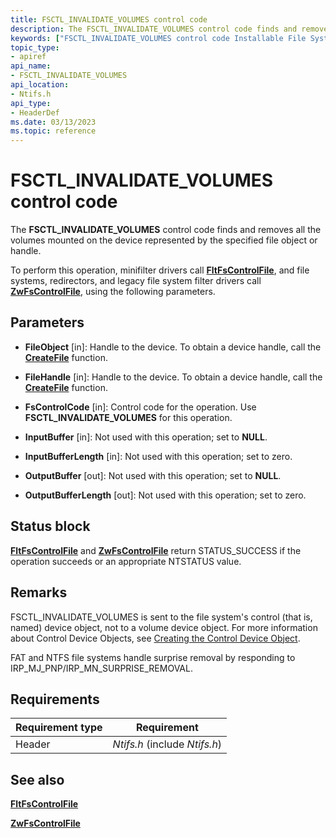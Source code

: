 ```yaml
---
title: FSCTL_INVALIDATE_VOLUMES control code
description: The FSCTL_INVALIDATE_VOLUMES control code finds and removes all the volumes mounted on the device represented by the specified file object or handle.
keywords: ["FSCTL_INVALIDATE_VOLUMES control code Installable File System Drivers"]
topic_type:
- apiref
api_name:
- FSCTL_INVALIDATE_VOLUMES
api_location:
- Ntifs.h
api_type:
- HeaderDef
ms.date: 03/13/2023
ms.topic: reference
---
```


# FSCTL_INVALIDATE_VOLUMES control code

The **FSCTL_INVALIDATE_VOLUMES** control code finds and removes all the volumes mounted on the device represented by the specified file object or handle.

To perform this operation, minifilter drivers call [**FltFsControlFile**](/windows-hardware/drivers/ddi/fltkernel/nf-fltkernel-fltfscontrolfile), and file systems, redirectors, and legacy file system filter drivers call [**ZwFsControlFile**](/previous-versions/ff566462(v=vs.85)), using the following parameters.

## Parameters

- **FileObject** [in]: Handle to the device. To obtain a device handle, call the [**CreateFile**](/windows/win32/api/fileapi/nf-fileapi-createfilea) function.

- **FileHandle** [in]: Handle to the device. To obtain a device handle, call the [**CreateFile**](/windows/win32/api/fileapi/nf-fileapi-createfilea) function.

- **FsControlCode** [in]: Control code for the operation. Use **FSCTL_INVALIDATE_VOLUMES** for this operation.

- **InputBuffer** [in]: Not used with this operation; set to **NULL**.

- **InputBufferLength** [in]: Not used with this operation; set to zero.

- **OutputBuffer** [out]: Not used with this operation; set to **NULL**.

- **OutputBufferLength** [out]: Not used with this operation; set to zero.

## Status block

[**FltFsControlFile**](/windows-hardware/drivers/ddi/fltkernel/nf-fltkernel-fltfscontrolfile) and [**ZwFsControlFile**](/previous-versions/ff566462(v=vs.85)) return STATUS_SUCCESS if the operation succeeds or an appropriate NTSTATUS value.

## Remarks

FSCTL_INVALIDATE_VOLUMES is sent to the file system's control (that is, named) device object, not to a volume device object. For more information about Control Device Objects, see [Creating the Control Device Object](./creating-the-control-device-object.md).

FAT and NTFS file systems handle surprise removal by responding to IRP_MJ_PNP/IRP_MN_SURPRISE_REMOVAL.

## Requirements

| Requirement type | Requirement |
| ---------------- | ----------- |
| Header | *Ntifs.h* (include *Ntifs.h*) |

## See also

[**FltFsControlFile**](/windows-hardware/drivers/ddi/fltkernel/nf-fltkernel-fltfscontrolfile)

[**ZwFsControlFile**](/previous-versions/ff566462(v=vs.85))

